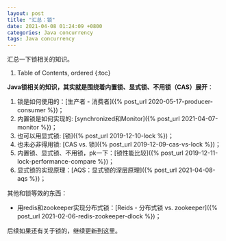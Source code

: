 ```yaml
---
layout: post
title: "汇总：锁"
date: 2021-04-08 01:24:09 +0800
categories: Java concurrency
tags: Java concurrency
---
```


汇总一下锁相关的知识。

1. Table of Contents, ordered
{:toc}

**Java锁相关的知识，其实就是围绕着内置锁、显式锁、不用锁（CAS）展开**：
1. 锁是如何使用的：[生产者 - 消费者]({% post_url 2020-05-17-producer-consumer %})；
2. 内置锁是如何实现的: [synchronized和Monitor]({% post_url 2021-04-07-monitor %})；
3. 也可以用显式锁: [锁]({% post_url 2019-12-10-lock %})；
4. 也未必非得用锁: [CAS vs. 锁]({% post_url 2019-12-09-cas-vs-lock %})；
5. 内置锁、显式锁、不用锁，pk一下：[锁性能比较]({% post_url 2019-12-11-lock-performance-compare %})；
6. 显式锁的实现原理：[AQS：显式锁的深层原理]({% post_url 2021-04-08-aqs %})；

其他和锁等效的东西：
- 用redis和zookeeper实现分布式锁：[Reids - 分布式锁 vs. zookeeper]({% post_url 2021-02-06-redis-zookeeper-dlock %})；

后续如果还有关于锁的，继续更新到这里。
